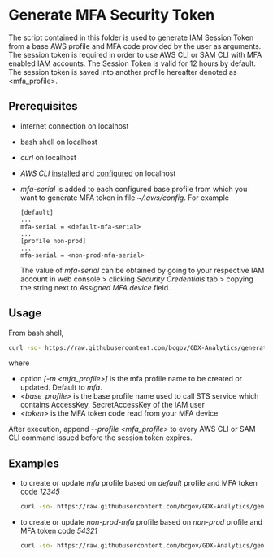 
# Generate MFA Security Token

The script contained in this folder is used to generate IAM Session Token from a base AWS profile and MFA code provided by the user as arguments. The session token is required in order to use AWS CLI or SAM CLI with MFA enabled IAM accounts. The Session Token is valid for 12 hours by default. The session token is saved into another profile hereafter denoted as \<mfa_profile\>.

## Prerequisites
* internet connection on localhost
* bash shell on localhost
* *curl* on localhost
* *AWS CLI* [installed](https://docs.aws.amazon.com/cli/latest/userguide/cli-chap-install.html) and [configured](https://docs.aws.amazon.com/cli/latest/userguide/cli-chap-configure.html) on localhost
* *mfa-serial* is added to each configured base profile from which you want to generate MFA token in file *~/.aws/config*. For example
  ```
  [default]
  ...
  mfa-serial = <default-mfa-serial>
  ...
  [profile non-prod]
  ...
  mfa-serial = <non-prod-mfa-serial>
  ``` 

  The value of *mfa-serial* can be obtained by going to your respective IAM account in web console > clicking *Security Credentials* tab > copying the string next to *Assigned MFA device* field.

## Usage
From bash shell,
```bash
curl -so- https://raw.githubusercontent.com/bcgov/GDX-Analytics/generateMFASecurityToken/maintenance/generateMFASecurityToken/generateMFASecurityToken.sh | bash -s -- [-m <mfa_profile>] <base_profile> <token>
```
where 
* option *[-m \<mfa_profile\>]* is the mfa profile name to be created or updated. Default to *mfa*.
* *\<base_profile\>* is the base profile name used to call STS service which contains AccessKey, SecretAccessKey of the IAM user
* *\<token\>* is the MFA token code read from your MFA device

After execution, append *--profile \<mfa_profile\>* to every AWS CLI or SAM CLI command issued before the session  token expires.

## Examples
* to create or update *mfa* profile based on *default* profile and MFA token code *12345*
  ```bash
  curl -so- https://raw.githubusercontent.com/bcgov/GDX-Analytics/generateMFASecurityToken/maintenance/generateMFASecurityToken/generateMFASecurityToken.sh | bash -s -- default 12345
  ```

* to create or update *non-prod-mfa* profile based on *non-prod* profile and MFA token code *54321*

  ```bash
  curl -so- https://raw.githubusercontent.com/bcgov/GDX-Analytics/generateMFASecurityToken/maintenance/generateMFASecurityToken/generateMFASecurityToken.sh | bash -s -- -m non-prod-mfa non-prod 54321
  ```

